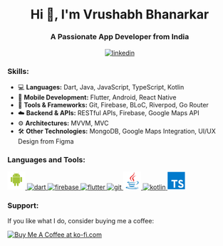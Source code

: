<h1 align="center">Hi 👋, I'm Vrushabh Bhanarkar</h1>
<h3 align="center">A Passionate App Developer from India</h3>

<p align="center">
  <a href="https://linkedin.com/in/vrushabh-bhanarkar" target="blank"><img align="center" src="https://cdn-icons-png.flaticon.com/512/174/174857.png" alt="linkedin" height="30" width="30" /></a>
</p>

<h3 align="left">Skills:</h3>
<p align="left">
  <ul>
    <li>💻 <b>Languages:</b> Dart, Java, JavaScript, TypeScript, Kotlin</li>
    <li>📱 <b>Mobile Development:</b> Flutter, Android, React Native</li>
    <li>🔧 <b>Tools & Frameworks:</b> Git, Firebase, BLoC, Riverpod, Go Router</li>
    <li>☁️ <b>Backend & APIs:</b> RESTful APIs, Firebase, Google Maps API</li>
    <li>⚙️ <b>Architectures:</b> MVVM, MVC</li>
    <li>🛠 <b>Other Technologies:</b> MongoDB, Google Maps Integration, UI/UX Design from Figma</li>
  </ul>
</p>

<h3 align="left">Languages and Tools:</h3>
<p align="left">
  <a href="https://developer.android.com" target="_blank" rel="noreferrer"> <img src="https://raw.githubusercontent.com/devicons/devicon/master/icons/android/android-original-wordmark.svg" alt="android" width="40" height="40"/> </a> 
  <a href="https://dart.dev" target="_blank" rel="noreferrer"> <img src="https://www.vectorlogo.zone/logos/dartlang/dartlang-icon.svg" alt="dart" width="40" height="40"/> </a> 
  <a href="https://firebase.google.com/" target="_blank" rel="noreferrer"> <img src="https://www.vectorlogo.zone/logos/firebase/firebase-icon.svg" alt="firebase" width="40" height="40"/> </a> 
  <a href="https://flutter.dev" target="_blank" rel="noreferrer"> <img src="https://www.vectorlogo.zone/logos/flutterio/flutterio-icon.svg" alt="flutter" width="40" height="40"/> </a> 
  <a href="https://git-scm.com/" target="_blank" rel="noreferrer"> <img src="https://www.vectorlogo.zone/logos/git-scm/git-scm-icon.svg" alt="git" width="40" height="40"/> </a> 
  <a href="https://www.java.com" target="_blank" rel="noreferrer"> <img src="https://raw.githubusercontent.com/devicons/devicon/master/icons/java/java-original.svg" alt="java" width="40" height="40"/> </a> 
  <a href="https://kotlinlang.org" target="_blank" rel="noreferrer"> <img src="https://www.vectorlogo.zone/logos/kotlinlang/kotlinlang-icon.svg" alt="kotlin" width="40" height="40"/> </a> 
  <a href="https://www.typescriptlang.org/" target="_blank" rel="noreferrer"> <img src="https://raw.githubusercontent.com/devicons/devicon/master/icons/typescript/typescript-original.svg" alt="typescript" width="40" height="40"/> </a>
</p>

<h3 align="left">Support:</h3>
<p>If you like what I do, consider buying me a coffee:</p>
<p><a href="https://ko-fi.com/yourusername" target="_blank"><img src="https://cdn.ko-fi.com/cdn/kofi5.png?v=2" height="40" alt="Buy Me A Coffee at ko-fi.com" /></a></p>

